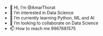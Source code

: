 - 👋 Hi, I’m @AmarThorat
- 👀 I’m interested in Data Science
- 🌱 I’m currently learning Python, ML and AI
- 💞️ I’m looking to collaborate on Data Science
- 📫 How to reach me 9967681575

<!---
AmarThorat/AmarThorat is a ✨ special ✨ repository because its `README.md` (this file) appears on your GitHub profile.
You can click the Preview link to take a look at your changes.
--->
